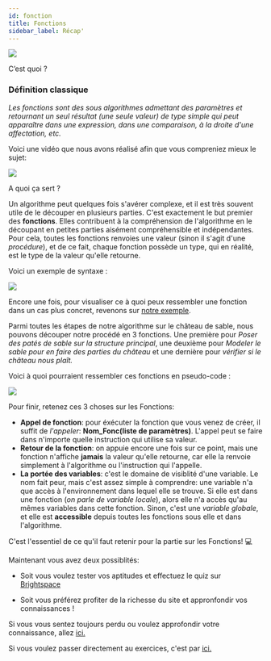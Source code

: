 ```yaml
---
id: fonction
title: Fonctions
sidebar_label: Récap'
---
```


![](https://media.giphy.com/media/3oz8xtzQEbPSMVrKzm/giphy.gif)

C’est quoi ?

### Définition classique

_Les fonctions sont des sous algorithmes admettant des
paramètres et retournant un seul résultat (une seule valeur) de type simple qui peut apparaître dans une expression, dans une comparaison, à la droite d'une affectation, etc._

Voici une vidéo que nous avons réalisé afin que vous compreniez mieux le sujet:

[<img src="http://i3.ytimg.com/vi/4Cer8Eiu6wE/hqdefault.jpg">](https://www.youtube.com/watch?v=4Cer8Eiu6wE)

A quoi ça sert ?

Un algorithme peut quelques fois s'avérer complexe, et il est très souvent utile de le découper en plusieurs parties. C'est exactement le but premier des **fonctions**. Elles contribuent à la compréhension de l'algorithme en le découpant en petites parties aisément compréhensible et indépendantes. Pour cela, toutes les fonctions renvoies une valeur (sinon il s'agit d'une _procédure_), et de ce fait, chaque fonction possède un type, qui en réalité, est le type de la valeur qu'elle retourne.

Voici un exemple de syntaxe :

![](./assets/fonction_cours1.png)

Encore une fois, pour visualiser ce à quoi peux ressembler une fonction dans un cas plus concret, revenons sur [notre exemple](./algo.md).

Parmi toutes les étapes de notre algorithme sur le château de sable, nous pouvons découper notre procédé en 3 fonctions. Une première pour _Poser des patés de sable sur la structure principal_, une deuxième pour _Modeler le sable pour en faire des parties du château_ et une dernière pour _vérifier si le château nous plaît._

Voici à quoi pourraient ressembler ces fonctions en pseudo-code :

![](./assets/fonction_cours2.png)

Pour finir, retenez ces 3 choses sur les Fonctions:

- **Appel de fonction**: pour éxécuter la fonction que vous venez de créer, il suffit de _l'appeler_: **Nom_Fonc(liste de paramètres)**. L'appel peut se faire dans n'importe quelle instruction qui utilise sa valeur.
- **Retour de la fonction**: on appuie encore une fois sur ce point, mais une fonction n'affiche **jamais** la valeur qu'elle retourne, car elle la renvoie simplement à l'algorithme ou l'instruction qui l'appelle.
- **La portée des variables**: c'est le domaine de visiblité d'une variable. Le nom fait peur, mais c'est assez simple à comprendre: une variable n'a que accès à l'environnement dans lequel elle se trouve. Si elle est dans une fonction (_on parle de variable locale_), alors elle n'a accès qu'au mêmes variables dans cette fonction. Sinon, c'est une _variable globale_, et elle est **accessible** depuis toutes les fonctions sous elle et dans l'algorithme.

C'est l'essentiel de ce qu'il faut retenir pour la partie sur les Fonctions! 💻

Maintenant vous avez deux possiblités:

- Soit vous voulez tester vos aptitudes et effectuez le quiz sur [Brightspace]()

- Soit vous préférez profiter de la richesse du site et appronfondir vos connaissances !

Si vous vous sentez toujours perdu ou voulez approfondir votre connaissance, allez [ici.](./fonction_ressources.md)

Si vous voulez passer directement au exercices, c'est par [ici.](./fonction_exercices.md)
